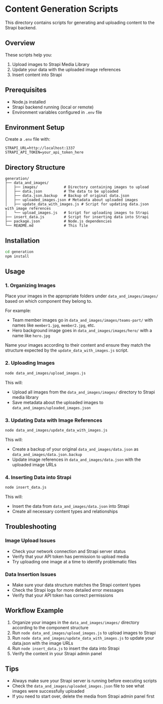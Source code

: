 # Content Generation Scripts

This directory contains scripts for generating and uploading content to the Strapi backend.

## Overview

These scripts help you:
1. Upload images to Strapi Media Library
2. Update your data with the uploaded image references
3. Insert content into Strapi

## Prerequisites

- Node.js installed
- Strapi backend running (local or remote)
- Environment variables configured in `.env` file

## Environment Setup

Create a `.env` file with:

```
STRAPI_URL=http://localhost:1337
STRAPI_API_TOKEN=your_api_token_here
```

## Directory Structure

```
generation/
├── data_and_images/
│   ├── images/            # Directory containing images to upload
│   ├── data.json          # The data to be uploaded
│   ├── data.json.backup   # Backup of original data.json
│   ├── uploaded_images.json # Metadata about uploaded images
│   ├── update_data_with_images.js # Script for updating data.json with image references
│   └── upload_images.js   # Script for uploading images to Strapi
├── insert_data.js         # Script for inserting data into Strapi
├── package.json           # Node.js dependencies
└── README.md              # This file
```

## Installation

```bash
cd generation
npm install
```

## Usage

### 1. Organizing Images

Place your images in the appropriate folders under `data_and_images/images/` based on which component they belong to.

For example:
- Team member images go in `data_and_images/images/teams-part/` with names like `member1.jpg`, `member2.jpg`, etc.
- Hero background image goes in `data_and_images/images/hero/` with a name like `hero.jpg`

Name your images according to their content and ensure they match the structure expected by the `update_data_with_images.js` script.

### 2. Uploading Images

```bash
node data_and_images/upload_images.js
```

This will:
- Upload all images from the `data_and_images/images/` directory to Strapi media library
- Save metadata about the uploaded images to `data_and_images/uploaded_images.json`

### 3. Updating Data with Image References

```bash
node data_and_images/update_data_with_images.js
```

This will:
- Create a backup of your original `data_and_images/data.json` as `data_and_images/data.json.backup`
- Update image references in `data_and_images/data.json` with the uploaded image URLs

### 4. Inserting Data into Strapi

```bash
node insert_data.js
```

This will:
- Insert the data from `data_and_images/data.json` into Strapi
- Create all necessary content types and relationships

## Troubleshooting

### Image Upload Issues

- Check your network connection and Strapi server status
- Verify that your API token has permission to upload media
- Try uploading one image at a time to identify problematic files

### Data Insertion Issues

- Make sure your data structure matches the Strapi content types
- Check the Strapi logs for more detailed error messages
- Verify that your API token has correct permissions

## Workflow Example

1. Organize your images in the `data_and_images/images/` directory according to the component structure
2. Run `node data_and_images/upload_images.js` to upload images to Strapi
3. Run `node data_and_images/update_data_with_images.js` to update your data.json with the image URLs
4. Run `node insert_data.js` to insert the data into Strapi
5. Verify the content in your Strapi admin panel

## Tips

- Always make sure your Strapi server is running before executing scripts
- Check the `data_and_images/uploaded_images.json` file to see what images were successfully uploaded
- If you need to start over, delete the media from Strapi admin panel first